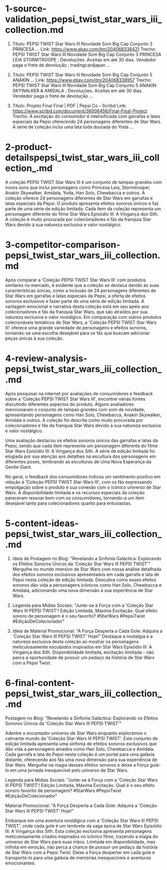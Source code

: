 # 1-source-validation_pepsi_twist_star_wars_iii_collection.md

1. Título: PEPSI TWIST Star Wars III Novidade Som Big Cap Conjunto 3 PRINCESA ...
Link: https://www.ebay.com/itm/204068338421
Trecho: PEPSI TWIST Star Wars III Novidade Som Big Cap Conjunto 3 PRINCESA LEIA STORMTROOPE ; Devoluções. Aceitas em até 30 dias. Vendedor paga o frete de devolução ; tradingcardjapan ...

2. Título: PEPSI TWIST Star Wars III Novidade Som Big Cap Conjunto 5 ANAKIN ...
Link: https://www.ebay.com/itm/204068338957
Trecho: PEPSI TWIST Star Wars III Novidade Som Big Cap Conjunto 5 ANAKIN SKYWALKER & AMIDALA ; Devoluções. Aceitas em até 30 dias. Vendedor paga o frete de devolução ...

3. Título: Projeto Final Final | PDF | Pepsi Co - Scribd
Link: https://www.scribd.com/document/36006456/Final-Final-Project
Trecho: A excitação do consumidor é intensificada com garrafas e latas especiais da Pepsi oferecendo 24 personagens diferentes de Star Wars. A série de coleção inclui uma lata toda dourada do Yoda ...

# 2-product-detailspepsi_twist_star_wars_iii_collection_.md

A coleção PEPSI TWIST Star Wars III é um conjunto de tampas grandes com novos sons que inclui personagens como Princesa Leia, Stormtrooper, Anakin Skywalker, Amidala, Yoda, Han Solo, Chewbacca e outros. A coleção oferece 24 personagens diferentes de Star Wars em garrafas e latas especiais da Pepsi. O produto apresenta efeitos sonoros únicos e faz parte de uma série de edição limitada. Cada item da coleção representa um personagem diferente do filme Star Wars Episódio III: A Vingança dos Sith. A coleção é muito procurada por colecionadores e fãs da franquia Star Wars devido à sua natureza exclusiva e valor nostálgico.

# 3-competitor-comparison-pepsi_twist_star_wars_iii_collection.md

Após comparar a 'Coleção PEPSI TWIST Star Wars III' com produtos similares no mercado, é evidente que a coleção se destaca devido às suas características únicas, como a inclusão de 24 personagens diferentes de Star Wars em garrafas e latas especiais da Pepsi, a oferta de efeitos sonoros exclusivos e fazer parte de uma série de edição limitada. A vantagem emocional e narrativa desta coleção está em seu apelo aos colecionadores e fãs da franquia Star Wars, que são atraídos por sua natureza exclusiva e valor nostálgico. Em comparação com outros produtos colecionáveis temáticos de Star Wars, a 'Coleção PEPSI TWIST Star Wars III' oferece uma grande variedade de personagens e efeitos sonoros, tornando-se uma escolha desejável para os fãs que buscam adicionar peças únicas à sua coleção.

# 4-review-analysis-pepsi_twist_star_wars_iii_collection_.md

Após pesquisar na internet por avaliações de consumidores e feedback sobre a 'Coleção PEPSI TWIST Star Wars III', encontrei várias fontes discutindo diferentes aspectos do produto. Alguns avaliadores mencionaram o conjunto de tampas grandes com som de novidade, apresentando personagens como Han Solo, Chewbacca, Anakin Skywalker, Amidala e outros. A coleção foi descrita como muito procurada por colecionadores e fãs da franquia Star Wars devido à sua natureza exclusiva e valor nostálgico.

Uma avaliação destacou os efeitos sonoros únicos das garrafas e latas da Pepsi, sendo que cada item representa um personagem diferente do filme Star Wars Episódio III: A Vingança dos Sith. A série de edição limitada foi elogiada por sua atenção aos detalhes na escultura dos personagens em diferentes poses, lembrando as esculturas de Uma Nova Esperança da Gentle Giant.

No geral, o feedback dos consumidores indicou um sentimento positivo em relação à 'Coleção PEPSI TWIST Star Wars III', com os fãs expressando empolgação sobre o produto e sua conexão com o icônico universo de Star Wars. A disponibilidade limitada e os recursos especiais da coleção pareceram ressoar bem com os consumidores, tornando-a um item desejável tanto para colecionadores quanto para entusiastas.

# 5-content-ideas-pepsi_twist_star_wars_iii_collection_.md

1. Ideia de Postagem no Blog: "Revelando a Sinfonia Galáctica: Explorando os Efeitos Sonoros Únicos da 'Coleção Star Wars III PEPSI TWIST'"
Mergulhe no mundo imersivo de Star Wars com nossa análise detalhada dos efeitos sonoros exclusivos apresentados em cada garrafa e lata de Pepsi nesta coleção de edição limitada. Descubra como esses efeitos sonoros dão vida a personagens icônicos como Han Solo, Chewbacca e Amidala, adicionando uma nova dimensão à sua experiência de Star Wars.

2. Legenda para Mídias Sociais: "Junte-se à Força com a 'Coleção Star Wars III PEPSI TWIST'! Edição Limitada, Máxima Excitação. Qual efeito sonoro de personagem é o seu favorito? #StarWars #PepsiTwist #EdiçãoDeColecionador"

3. Ideia de Material Promocional: "A Força Desperta a Cada Gole: Adquira a 'Coleção Star Wars III PEPSI TWIST' Hoje!"
Destaque a nostalgia e a natureza exclusiva desta coleção ao mostrar os personagens meticulosamente esculpidos inspirados em Star Wars Episódio III: A Vingança dos Sith. Disponibilidade limitada, excitação ilimitada - não perca a oportunidade de possuir um pedaço da história de Star Wars com a Pepsi Twist.

# 6-final-content-pepsi_twist_star_wars_iii_collection_.md

Postagem no Blog: "Revelando a Sinfonia Galáctica: Explorando os Efeitos Sonoros Únicos da 'Coleção Star Wars III PEPSI TWIST'"

Adentre o encantador universo de Star Wars enquanto exploramos o cativante mundo da 'Coleção Star Wars III PEPSI TWIST'. Este conjunto de edição limitada apresenta uma sinfonia de efeitos sonoros exclusivos que dão vida a personagens amados como Han Solo, Chewbacca e Amidala. Cada garrafa e lata de Pepsi nesta coleção é um portal para uma galáxia distante, oferecendo aos fãs uma nova dimensão para sua experiência de Star Wars. Mergulhe na magia desses efeitos sonoros e deixe a Força guiá-lo em uma jornada inesquecível pelo universo de Star Wars.

Legenda para Mídias Sociais: "Junte-se à Força com a 'Coleção Star Wars III PEPSI TWIST'! Edição Limitada, Máxima Excitação. Qual é o seu efeito sonoro favorito de personagem? #StarWars #PepsiTwist #EdiçãoDeColecionador"

Material Promocional: "A Força Desperta a Cada Gole: Adquira a 'Coleção Star Wars III PEPSI TWIST' Hoje!"

Embarque em uma aventura nostálgica com a 'Coleção Star Wars III PEPSI TWIST', onde cada gole é um lembrete da saga épica de Star Wars Episódio III: A Vingança dos Sith. Esta coleção exclusiva apresenta personagens meticulosamente criados inspirados no icônico filme, trazendo a magia do universo de Star Wars para suas mãos. Limitada em disponibilidade, mas infinita em emoção, não perca a chance de possuir um pedaço da história de Star Wars com a Pepsi Twist. Deixe a Força despertar em cada gole e transportá-lo para uma galáxia de memórias inesquecíveis e aventuras emocionantes.